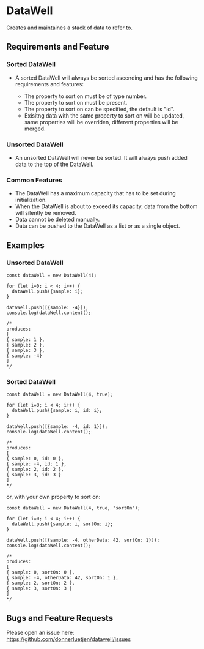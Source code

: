 # DataWell

Creates and maintaines a stack of data to refer to.

## Requirements and Feature

### Sorted DataWell

- A sorted DataWell will always be sorted ascending and has the following requirements and features:

  - The property to sort on must be of type number.
  - The property to sort on must be present.
  - The property to sort on can be specified, the default is "id".
  - Exisitng data with the same property to sort on will be updated, same properties will be overriden, different properties will be merged.

### Unsorted DataWell

- An unsorted DataWell will never be sorted. It will always push added data to the top of the DataWell.

### Common Features

- The DataWell has a maximum capacity that has to be set during initialization.
- When the DataWell is about to exceed its capacity, data from the bottom will silently be removed.
- Data cannot be deleted manually.
- Data can be pushed to the DataWell as a list or as a single object.

## Examples

### Unsorted DataWell

```
const dataWell = new DataWell(4);

for (let i=0; i < 4; i++) {
  dataWell.push({sample: i};
}
  
dataWell.push([{sample: -4}]);
console.log(dataWell.content();

/*
produces:
[
{ sample: 1 },
{ sample: 2 },
{ sample: 3 },
{ sample: -4}
]
*/
```

### Sorted DataWell

```
const dataWell = new DataWell(4, true);

for (let i=0; i < 4; i++) {
  dataWell.push({sample: i, id: i};
}
  
dataWell.push([{sample: -4, id: 1}]);
console.log(dataWell.content();

/*
produces:
[
{ sample: 0, id: 0 },
{ sample: -4, id: 1 },
{ sample: 2, id: 2 },
{ sample: 3, id: 3 }
]
*/
```

or, with your own property to sort on:

```
const dataWell = new DataWell(4, true, "sortOn");

for (let i=0; i < 4; i++) {
  dataWell.push({sample: i, sortOn: i};
}
  
dataWell.push([{sample: -4, otherData: 42, sortOn: 1}]);
console.log(dataWell.content();

/*
produces:
[
{ sample: 0, sortOn: 0 },
{ sample: -4, otherData: 42, sortOn: 1 },
{ sample: 2, sortOn: 2 },
{ sample: 3, sortOn: 3 }
]
*/
```

## Bugs and Feature Requests

Please open an issue here: https://github.com/donnerluetjen/datawell/issues
